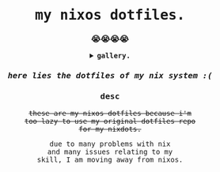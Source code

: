 <div align=center>
  <samp>
  <h1>my nixos dotfiles.</h1>
  <h3>😭😭😭😭</h2>
  
  <details>
  <summary><b>gallery.</b></summary>
    <h3>jazz moment. (current)</h3>
    <img src="https://user-images.githubusercontent.com/118438453/223589616-a032e9a0-983d-42c8-b872-3620b15fd5ea.png"/>
    <hr/>
    <h3>saturdays.</h3>
    <img src="https://user-images.githubusercontent.com/118438453/223589965-b4901e59-acd3-4ff7-9c47-afe50b8b0c59.png"/>
    <hr/>
    <h3>the first one.</h3>
    <img src="https://user-images.githubusercontent.com/118438453/223591787-9217ee6c-80f0-4837-901f-93c7791758ef.png">
  </details>
  <h3><i>here lies the dotfiles of my nix system :(</i></h3>
  <h3>desc</h3>
  <s><p>
    these are my nixos dotfiles because i'm <br>
    too lazy to use my original dotfiles repo <br>
    for my nixdots. <br>
  </p></s>
  <p>due to many problems with nix <br>
     and many issues relating to my <br>
     skill, I am moving away from nixos.<br></p>
  </samp>
</div>

